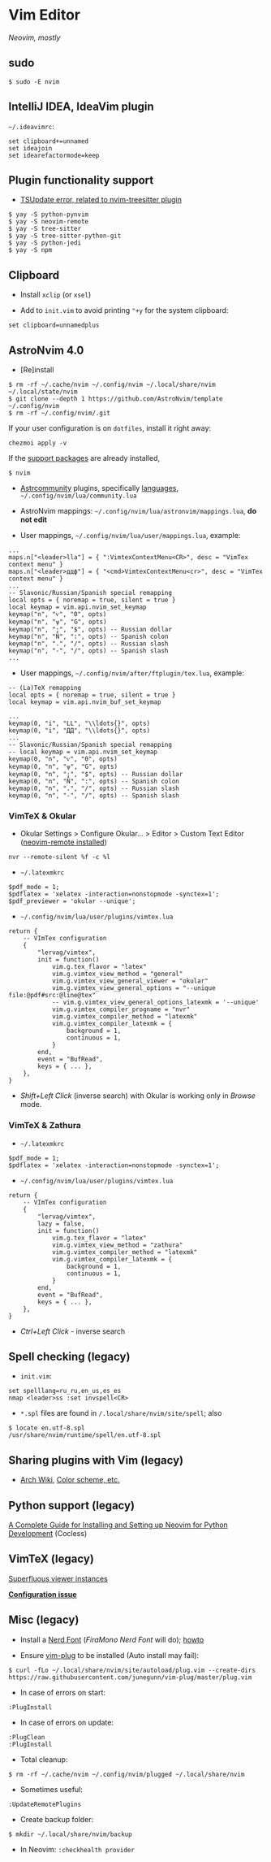 # Vim Editor

_Neovim, mostly_

## sudo

```
$ sudo -E nvim
```

## IntelliJ IDEA, IdeaVim plugin

`~/.ideavimrc`:

```
set clipboard+=unnamed
set ideajoin
set idearefactormode=keep
```

## Plugin functionality support

- [TSUpdate error, related to nvim-treesitter plugin](https://github.com/nvim-treesitter/nvim-treesitter/issues/913)

```
$ yay -S python-pynvim
$ yay -S neovim-remote
$ yay -S tree-sitter
$ yay -S tree-sitter-python-git
$ yay -S python-jedi
$ yay -S npm
```

## Clipboard

- Install `xclip` (or `xsel`)

- Add to `init.vim` to avoid printing `"+y` for the system clipboard:

```
set clipboard=unnamedplus
```

## AstroNvim 4.0

- [Re]install

```
$ rm -rf ~/.cache/nvim ~/.config/nvim ~/.local/share/nvim ~/.local/state/nvim
$ git clone --depth 1 https://github.com/AstroNvim/template ~/.config/nvim
$ rm -rf ~/.config/nvim/.git
```

If your user configuration is on `dotfiles`, install it right away:

```
chezmoi apply -v
```

If the [support packages](https://github.com/Tyrn/dotfiles/blob/main/messy-notes/Vim.md#plugin-functionality-support)
are already installed,

```
$ nvim
```

- [Astrcommunity](https://github.com/AstroNvim/astrocommunity) plugins,
  specifically [languages](https://github.com/AstroNvim/astrocommunity/tree/main/lua/astrocommunity/pack),
  `~/.config/nvim/lua/community.lua`

- AstroNvim mappings: `~/.config/nvim/lua/astronvim/mappings.lua`, **do not edit**
- User mappings, `~/.config/nvim/lua/user/mappings.lua`, example:

```
...
maps.n["<leader>lla"] = { ":VimtexContextMenu<CR>", desc = "VimTex context menu" }
maps.n["<leader>ддф"] = { "<cmd>VimtexContextMenu<cr>", desc = "VimTex context menu" }
...
-- Slavonic/Russian/Spanish special remapping
local opts = { noremap = true, silent = true }
local keymap = vim.api.nvim_set_keymap
keymap("n", "ѵ", "0", opts)
keymap("n", "ѱ", "G", opts)
keymap("n", ";", "$", opts) -- Russian dollar
keymap("n", "Ñ", ":", opts) -- Spanish colon
keymap("n", ".", "/", opts) -- Russian slash
keymap("n", "-", "/", opts) -- Spanish slash
...
```

- User mappings, `~/.config/nvim/after/ftplugin/tex.lua`, example:

```
-- (La)TeX remapping
local opts = { noremap = true, silent = true }
local keymap = vim.api.nvim_buf_set_keymap

...
keymap(0, "i", "LL", "\\ldots{}", opts)
keymap(0, "i", "ДД", "\\ldots{}", opts)
...
-- Slavonic/Russian/Spanish special remapping
-- local keymap = vim.api.nvim_set_keymap
keymap(0, "n", "ѵ", "0", opts)
keymap(0, "n", "ѱ", "G", opts)
keymap(0, "n", ";", "$", opts) -- Russian dollar
keymap(0, "n", "Ñ", ":", opts) -- Spanish colon
keymap(0, "n", ".", "/", opts) -- Russian slash
keymap(0, "n", "-", "/", opts) -- Spanish slash
```

### VimTeX & Okular

- Okular Settings > Configure Okular... > Editor > Custom Text Editor ([neovim-remote installed](https://github.com/mhinz/neovim-remote))

```
nvr --remote-silent %f -c %l
```

- `~/.latexmkrc`

```
$pdf_mode = 1;
$pdflatex = 'xelatex -interaction=nonstopmode -synctex=1';
$pdf_previewer = 'okular --unique';
```

- `~/.config/nvim/lua/user/plugins/vimtex.lua`

```
return {
	-- VImTex configuration
	{
		"lervag/vimtex",
		init = function()
			vim.g.tex_flavor = "latex"
			vim.g.vimtex_view_method = "general"
			vim.g.vimtex_view_general_viewer = "okular"
			vim.g.vimtex_view_general_options = "--unique file:@pdf#src:@line@tex"
			-- vim.g.vimtex_view_general_options_latexmk = '--unique'
			vim.g.vimtex_compiler_progname = "nvr"
			vim.g.vimtex_compiler_method = "latexmk"
			vim.g.vimtex_compiler_latexmk = {
				background = 1,
				continuous = 1,
			}
		end,
		event = "BufRead",
        keys = { ... },
	},
}

```

- _Shift+Left Click_ (inverse search) with Okular is working only in _Browse_ mode.

### VimTeX & Zathura

- `~/.latexmkrc`

```
$pdf_mode = 1;
$pdflatex = 'xelatex -interaction=nonstopmode -synctex=1';
```

- `~/.config/nvim/lua/user/plugins/vimtex.lua`

```
return {
	-- VImTex configuration
	{
		"lervag/vimtex",
		lazy = false,
		init = function()
			vim.g.tex_flavor = "latex"
			vim.g.vimtex_view_method = "zathura"
			vim.g.vimtex_compiler_method = "latexmk"
			vim.g.vimtex_compiler_latexmk = {
				background = 1,
				continuous = 1,
			}
		end,
		event = "BufRead",
        keys = { ... },
	},
}

```

- _Ctrl+Left Click_ - inverse search

## Spell checking (legacy)

- `init.vim`:

```
set spelllang=ru_ru,en_us,es_es
nmap <leader>ss :set invspell<CR>
```

- `*.spl` files are found in `/.local/share/nvim/site/spell`; also

```
$ locate en.utf-8.spl
/usr/share/nvim/runtime/spell/en.utf-8.spl
```

## Sharing plugins with Vim (legacy)

- [Arch Wiki](https://wiki.archlinux.org/index.php/Neovim), [Color scheme, etc.](https://vi.stackexchange.com/questions/12794/how-to-share-config-between-vim-and-neovim)

## Python support (legacy)

[A Complete Guide for Installing and Setting up Neovim for Python Development](https://jdhao.github.io/2018/12/24/centos_nvim_install_use_guide_en/) (Cocless)

## VimTeX (legacy)

[Superfluous viewer instances](https://github.com/lervag/vimtex/issues/313)

[**Configuration issue**](https://github.com/lervag/vimtex/issues/1392)

## Misc (legacy)

- Install a [Nerd Font](https://www.nerdfonts.com/font-downloads) (_FiraMono Nerd Font_ will do); [howto](https://gist.github.com/matthewjberger/7dd7e079f282f8138a9dc3b045ebefa0)

- Ensure [vim-plug](https://github.com/junegunn/vim-plug) to be installed (Auto install may fail):

```
$ curl -fLo ~/.local/share/nvim/site/autoload/plug.vim --create-dirs https://raw.githubusercontent.com/junegunn/vim-plug/master/plug.vim
```

- In case of errors on start:

```
:PlugInstall
```

- In case of errors on update:

```
:PlugClean
:PlugInstall
```

- Total cleanup:

```
$ rm -rf ~/.cache/nvim ~/.config/nvim/plugged ~/.local/share/nvim
```

- Sometimes useful:

```
:UpdateRemotePlugins
```

- Create backup folder:

```
$ mkdir ~/.local/share/nvim/backup
```

- In Neovim: `:checkhealth provider`
